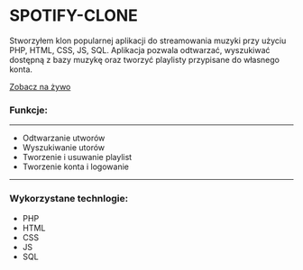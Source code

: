 # SPOTIFY-CLONE
Stworzyłem klon popularnej aplikacji do streamowania muzyki przy użyciu PHP, HTML, CSS, JS, SQL.
Aplikacja pozwala odtwarzać, wyszukiwać dostępną z bazy muzykę oraz tworzyć playlisty przypisane do własnego konta. 

[Zobacz na żywo](http://szuflandia.pjwstk.edu.pl/~s30574/Spotify-clone/)



### Funkcje:
---
- Odtwarzanie utworów
- Wyszukiwanie utorów
- Tworzenie i usuwanie playlist
- Tworzenie konta i logowanie 


---

### Wykorzystane technlogie: 
- PHP
- HTML
- CSS
- JS 
- SQL
